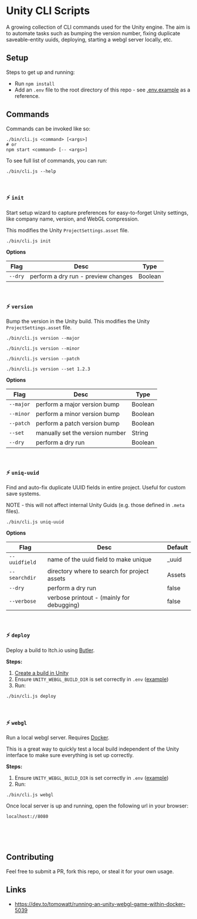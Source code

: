 # Unity CLI Scripts

A growing collection of CLI commands used for the Unity engine. The aim is to automate tasks such as bumping the version number, fixing duplicate saveable-entity uuids, deploying, starting a webgl server locally, etc.

## Setup

Steps to get up and running:

- Run `npm install`
- Add an `.env` file to the root directory of this repo - see [.env.example](./.env.example) as a reference.

## Commands

Commands can be invoked like so:

```
./bin/cli.js <command> [<args>]
# or
npm start <command> [-- <args>]
```

To see full list of commands, you can run:

```
./bin/cli.js --help
```

&nbsp;

### ⚡ `init`

Start setup wizard to capture preferences for easy-to-forget Unity settings, like company name, version, and WebGL compression.

This modifies the Unity `ProjectSettings.asset` file.

```
./bin/cli.js init
```

**Options**

| Flag           | Desc                                                          | Type           |
|-------------------|------------------------------------------------------------|----------------|
| `--dry`           | perform a dry run - preview changes                        | Boolean        |

&nbsp;

### ⚡ `version`

Bump the version in the Unity build. This modifies the Unity `ProjectSettings.asset` file.

```
./bin/cli.js version --major
```

```
./bin/cli.js version --minor
```

```
./bin/cli.js version --patch
```

```
./bin/cli.js version --set 1.2.3
```

**Options**

| Flag           | Desc                                                          | Type           |
|-------------------|------------------------------------------------------------|----------------|
| `--major`         | perform a major version bump                               | Boolean        |
| `--minor`         | perform a minor version bump                               | Boolean        |
| `--patch`         | perform a patch version bump                               | Boolean        |
| `--set`           | manually set the version number                            | String         |
| `--dry`           | perform a dry run                                          | Boolean        |

&nbsp;

### ⚡ `uniq-uuid`

Find and auto-fix duplicate UUID fields in entire project. Useful for custom save systems.

NOTE - this will not affect internal Unity Guids (e.g. those defined in `.meta` files).

```
./bin/cli.js uniq-uuid
```

**Options**

| Flag           | Desc                                                          | Default        |
|-------------------|------------------------------------------------------------|----------------|
| `--uuidfield`     | name of the uuid field to make unique                      | _uuid          |
| `--searchdir`     | directory where to search for project assets               | Assets         |
| `--dry`           | perform a dry run                                          | false          |
| `--verbose`       | verbose printout - (mainly for debugging)                  | false          |

&nbsp;
### ⚡ `deploy`

Deploy a build to Itch.io using [Butler](https://itch.io/board/24575/butler).

**Steps:**

1. [Create a build in Unity](https://docs.unity3d.com/Manual/PublishingBuilds.html)
1. Ensure `UNITY_WEBGL_BUILD_DIR` is set correctly in `.env` ([example](./.env.example#L4C1-L4C22))
1. Run:

```
./bin/cli.js deploy
```

&nbsp;

### ⚡ `webgl`

Run a local webgl server. Requires [Docker](https://docs.docker.com/desktop/install/mac-install/).

This is a great way to quickly test a local build independent of the Unity interface to make sure everything is set up correctly.

**Steps:**

1. Ensure `UNITY_WEBGL_BUILD_DIR` is set correctly in `.env` ([example](./.env.example#L4C1-L4C22))
1. Run:

```
./bin/cli.js webgl
```

Once local server is up and running, open the following url in your browser:

```
localhost://8080
```


&nbsp;

&nbsp;
## Contributing

Feel free to submit a PR, fork this repo, or steal it for your own usage.

## Links

- https://dev.to/tomowatt/running-an-unity-webgl-game-within-docker-5039



